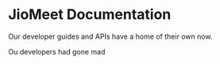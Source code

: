 # JioMeet Documentation

Our developer guides and APIs have a home of their own now.

Ou developers had gone mad
<!--stackedit_data:
eyJoaXN0b3J5IjpbLTI5NjM4MzA5NywtMjA3NzYwOTU4OSwtMT
M0MDE0MzA1MywyMDM3ODM0MzcwLC0xNjI4NTg2MDM2LDQ0ODM0
NzE2MiwzMDIzMzMwMDQsNDM2MTcwMjAyXX0=
-->
